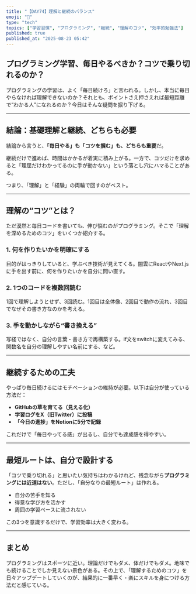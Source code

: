 ```yaml
---
title: "【DAY74】理解と継続のバランス"
emoji: "🧠"
type: "tech"
topics: ["学習習慣", "プログラミング", "継続", "理解のコツ", "効率的勉強法"]
published: true
published_at: "2025-08-23 05:42"
---
```


## プログラミング学習、毎日やるべきか？コツで乗り切れるのか？

プログラミングの学習は、よく「毎日続けろ」と言われる。しかし、本当に毎日やらなければ理解できないのか？それとも、ポイントさえ押さえれば最短距離で“わかる人”になれるのか？今日はそんな疑問を掘り下げる。

---

## 結論：基礎理解と継続、どちらも必要

結論から言うと、**「毎日やる」も「コツを掴む」も、どちらも重要**だ。

継続だけで進めば、時間はかかるが着実に積み上がる。一方で、コツだけを求めると「理屈だけわかってるのに手が動かない」という落とし穴にハマることがある。

つまり、「理解」と「経験」の両輪で回すのがベスト。

---

## 理解の“コツ”とは？

ただ漠然と毎日コードを書いても、伸び悩むのがプログラミング。そこで「理解を深めるためのコツ」をいくつか紹介する。

### 1. **何を作りたいかを明確にする**
目的がはっきりしていると、学ぶべき技術が見えてくる。闇雲にReactやNext.jsに手を出す前に、何を作りたいかを自分に問い直す。

### 2. **1つのコードを複数回読む**
1回で理解しようとせず、3回読む。1回目は全体像、2回目で動作の流れ、3回目でなぜその書き方なのかを考える。

### 3. **手を動かしながら“書き換える”**
写経ではなく、自分の言葉・書き方で再構築する。if文をswitchに変えてみる、関数名を自分の理解しやすい名前にする、など。

---

## 継続するための工夫

やっぱり毎日続けるにはモチベーションの維持が必要。以下は自分が使っている方法だ：

- **GitHubの草を育てる（見える化）**
- **学習ログをX（旧Twitter）に投稿**
- **「今日の進捗」をNotionに5分で記録**

これだけで「毎日やってる感」が出るし、自分でも達成感を得やすい。

---

## 最短ルートは、自分で設計する

「コツで乗り切れる」と思いたい気持ちはわかるけれど、残念ながら**プログラミングには近道はない**。ただし、「自分なりの最短ルート」は作れる。

- 自分の苦手を知る  
- 得意な学び方を活かす  
- 周囲の学習ペースに流されない  

この3つを意識するだけで、学習効率は大きく変わる。

---

## まとめ

プログラミングはスポーツに近い。理論だけでもダメ、体だけでもダメ。地味でも続けることでしか見えない景色がある。その上で、「理解するためのコツ」を日々アップデートしていくのが、結果的に一番早く・楽にスキルを身につける方法だと感じている。